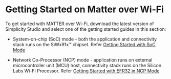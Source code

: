 # Getting Started on Matter over Wi-Fi
To get started with MATTER over Wi-Fi, download the latest version of Simplicity Studio and select one of the getting started guides in this section:

   - System-on-chip (SoC) mode - both the application and connectivity stack runs on the SiWx91x™ chipset. Refer [Getting Started with SoC Mode](./getting-started-with-soc)

   - Network Co-Processor (NCP)  mode - application runs on external microcontroller unit (MCU) host, connectivity stack runs on the Silicon Labs Wi-Fi Processor. Refer [Getting Started with EFR32 in NCP Mode](./getting-started-efx32-ncp)